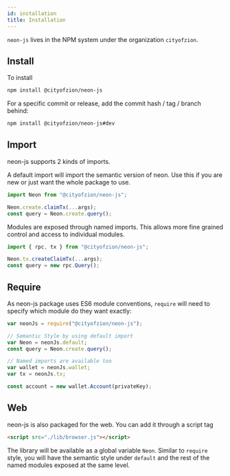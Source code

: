 ```yaml
---
id: installation
title: Installation
---
```


`neon-js` lives in the NPM system under the organization `cityofzion`.

## Install

To install

```sh
npm install @cityofzion/neon-js
```

For a specific commit or release, add the commit hash / tag / branch behind:

```sh
npm install @cityofzion/neon-js#dev
```

## Import

neon-js supports 2 kinds of imports.

A default import will import the semantic version of neon. Use this if you are
new or just want the whole package to use.

```js
import Neon from "@cityofzion/neon-js";

Neon.create.claimTx(...args);
const query = Neon.create.query();
```

Modules are exposed through named imports. This allows more fine grained control
and access to individual modules.

```js
import { rpc, tx } from "@cityofzion/neon-js";

Neon.tx.createClaimTx(...args);
const query = new rpc.Query();
```

## Require

As neon-js package uses ES6 module conventions, `require` will need to specify
which module do they want exactly:

```js
var neonJs = require("@cityofzion/neon-js");

// Semantic Style by using default import
var Neon = neonJs.default;
const query = Neon.create.query();

// Named imports are available too
var wallet = neonJs.wallet;
var tx = neonJs.tx;

const account = new wallet.Account(privateKey);
```

## Web

neon-js is also packaged for the web. You can add it through a script tag

```html
<script src="./lib/browser.js"></script>
```

The library will be available as a global variable `Neon`. Similar to `require`
style, you will have the semantic style under `default` and the rest of the
named modules exposed at the same level.
